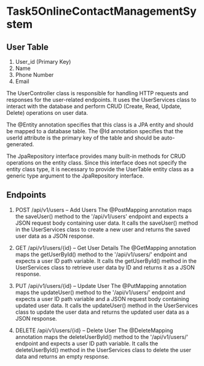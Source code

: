 # Task5OnlineContactManagementSystem

## User Table

1. User_id (Primary Key) 
2. Name
3. Phone Number
4. Email

The UserController class is responsible for handling HTTP requests and responses for the user-related endpoints. It uses the UserServices class to interact with the database and perform CRUD (Create, Read, Update, Delete) operations on user data.

The @Entity annotation specifies that this class is a JPA entity and should be mapped to a database table. The @Id annotation specifies that the userId attribute is the primary key of the table and should be auto-generated.

The JpaRepository interface provides many built-in methods for CRUD operations on the entity class. Since this interface does not specify the entity class type, it is necessary to provide the UserTable entity class as a generic type argument to the JpaRepository interface.

## Endpoints

1. POST /api/v1/users – Add Users
The @PostMapping annotation maps the saveUser() method to the '/api/v1/users' endpoint and expects a JSON request body containing user data. It calls the saveUser() method in the UserServices class to create a new user and returns the saved user data as a JSON response.

2. GET /api/v1/users/{id} – Get User Details
The @GetMapping annotation maps the getUserById() method to the '/api/v1/users/' endpoint and expects a user ID path variable. It calls the getUserById() method in the UserServices class to retrieve user data by ID and returns it as a JSON response.

3. PUT /api/v1/users/{id} – Update User
The @PutMapping annotation maps the updateUser() method to the '/api/v1/users/' endpoint and expects a user ID path variable and a JSON request body containing updated user data. It calls the updateUser() method in the UserServices class to update the user data and returns the updated user data as a JSON response.

4. DELETE /api/v1/users/{id} – Delete User
The @DeleteMapping annotation maps the deleteUserById() method to the '/api/v1/users/' endpoint and expects a user ID path variable. It calls the deleteUserById() method in the UserServices class to delete the user data and returns an empty response.


